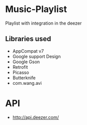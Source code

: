 # Music-Playlist
 Playlist with integration in the deezer
 
## Libraries used
- AppCompat v7
- Google support Design
- Google Gson
- Retrofit
- Picasso
- Butterknife
- com.wang.avi

# API
- http://api.deezer.com/

